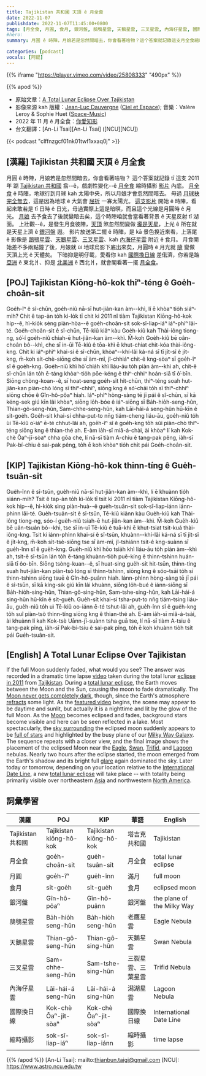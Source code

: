 ```yaml
---
title: Tajikistan 共和國 天頂 ê 月全食
date: 2022-11-07
publishdate: 2022-11-07T11:45:00+0800
tags: [月全食, 月圓, 食月, 銀河盤, 鴟鴞星雲, 天鵝星雲, 三叉星雲, 內海仔星雲, 國際換日線, 縮時攝影]
#hero:
summary: 月圓 ê 時陣，月娘若是忽然間暗去，你會看著啥物？這个答案就記錄這支月全食縮時攝影影片內底。

categories: [podcast]
vocals: [阿錕]
---
```

{{% iframe "https://player.vimeo.com/video/25808333" "490px" %}}


{{% apod %}}

- 原始文章：[A Total Lunar Eclipse Over Tajikistan](https://apod.nasa.gov/apod/ap221107.html)
- 影像來源 kah 版權：[Jean-Luc Dauvergne](https://www.facebook.com/jeanluc.dauvergne/) ([Ciel et Espace](http://cieletespace.fr/)); 音樂：Valère Leroy & Sophie Huet ([Space-Music](http://space-music.net/))
- 2022 年 11 月 ê 月全食：[你愛知影](https://moon.nasa.gov/news/185/what-you-need-to-know-about-the-lunar-eclipse/)
- 台文翻譯：[An-Li Tsai][An-Li Tsai] ([NCU][NCU])

{{< podcast "clffnzgcf01nk01twf1xxaq0j" >}}

## [漢羅] Tajikistan 共和國 天頂 ê 月全食
月圓 ê 時陣，月娘若是忽然間暗去，你會看著啥物？
這个答案就記錄 tī 這支 2011 年 踮 [Tajikistan 共和國][Tajikistan] 翕--ê，戲劇性變化--ê [月全食][eclipse in 2011] 縮時攝影 [影片][video] 內底。
[月全食][total lunar eclipse] ê 時陣，地球行到月球 kah 太陽中央，所以月娘才會忽然間暗去。
毋過 [月球袂完全無去][Moon never gets completely dark]，這是因為地球 ê 大氣會 [屈折][refracts] 一寡太陽光。
[這支影片][featured video] 開始 ê 時陣，看起來敢若是 tī 日時 ê 日光，毋過實際上這是暗暝，而且這个光線是月圓時 ê 月光。
[月娘][Moon] 去予食去了後就變暗去矣，這个時陣咱就會當看著背景 ê 天星反射 tī 湖面。
上壯觀--ê，是發生月食彼陣，[天頂][sky surrounding] 煞忽然間變做 [攏是天星][full of stars]，上光 ê 所在就是天星上濟 ê [銀河盤][Milky Way Galaxy] 遐。
影片放送第二擺 ê 時陣，是 kā 景色搝近來看，上落尾 ê 影像是 [鴟鴞星雲][Eagle t]、[天鵝星雲][Swan]、[三叉星雲][Trifid t]、kah [內海仔星雲][Lagoon] 附近 ê 食月。
月食開始差不多兩點鐘了後，月娘就 ùi 地球烏影下底出來矣，月圓時 ê 月光就 [隨][glare] 變做天頂上光 ê 天體矣。
下暗抑是明仔載，愛看你 kah [國際換日線][International Date Line] 差偌濟，你若是踮 [亞洲][Asia] ê 東北爿、抑是 [北美洲][North America] ê 西北爿，就會閣看著一擺 [月全食][total lunar eclipse]。

## [POJ] Tajikistan Kiōng-hô-kok thiⁿ-téng ê Goe̍h-choân-si̍t
Goe̍h-îⁿ ê sî-chūn, goe̍h-niû nā-sī hut-jiân-kan àm--khì, lí ē khòaⁿ tio̍h siáⁿ-mih?
Chit ê tap-àn to̍h kì-lo̍k tī chit ki 2011 nî tiàm Tajikistan Kiōng-hô-kok hip--ê, hì-kio̍k sèng piàn-hòa--ê goe̍h-choân-si̍t sok-sî-liap-iáⁿ iáⁿ-phìⁿ lāi-té.
Goe̍h-choân-si̍t ê sî-chūn, Tē-kiû kiâⁿ kàu Goe̍h-kiû kah Thài-iông tiong-ng, só͘-í goe̍h-niû chiah-ē hut-jiân-kan àm--khì.
M̄-koh Goe̍h-kiû bē oân-choân bô--khì, che sī in-ūi Tē-kiû ê tōa-khì ē khut-chiat chit-kóa thài-iông-kng.
Chit ki iáⁿ-phìⁿ khai-sí ê sî-chūn, khòaⁿ--khí-lâi ká-ná sī tī ji̍t-sî ê ji̍t-kng, m̄-koh si̍t-chè-siōng che sī àm-mî, jî-chhiáⁿ chit-ê kng-sòaⁿ sī goe̍h-îⁿ sî ê goe̍h-kng.
Goe̍h-niû khì hō͘ chia̍h khì liáu-āu to̍h piàn àm--khì ah, chit-ê sî-chūn lán to̍h ē-táng khòaⁿ-tio̍h pōe-kéng ê thiⁿ-chhiⁿ hoán-siā tī ô͘-bīn.
Siōng chòng-koan--ê, sī hoat-seng goe̍h-si̍t hit-chūn, thiⁿ-téng soah hut-jiân-kan piàn-chò lóng sī thiⁿ-chhiⁿ, siōng kng ê só͘-chāi to̍h sī thiⁿ-chhiⁿ siōng chōe ê Gîn-hô-pôaⁿ hiah.
Iáⁿ-phìⁿ hòng-sàng tē jī pái ê sî-chūn, sī kā kéng-sek giú kīn lâi khòaⁿ, siōng lo̍h-bóe ê iáⁿ-siōng sī Ba̍h-hio̍h-seng-hûn, Thian-gô-seng-hûn, Sam-chhe-seng-hûn, kah Lāi-hái-á seng-hûn hū-kīn ê si̍t-goe̍h.
Goe̍h-si̍t khai-sí chha-put-to nn̄g tiám-cheng liáu-āu, goe̍h-niû to̍h ùi Tē-kiû o͘-iáⁿ ē-té chhut-lâi ah, goe̍h-îⁿ sî ê goe̍h-kng to̍h sûi piàn-chò thiⁿ-téng siōng kng ê thian-thé ah.
E-àm ia̍h-sī miâ-á-chài, ài khòaⁿ lí kah Kok-chè Ōaⁿ-jī-sòaⁿ chha gōa che, lí nā-sī tiàm A-chiu ê tang-pak pêng, ia̍h-sī Pak-bí-chiu ê sai-pak pêng, to̍h ē koh khòaⁿ tio̍h chi̍t pái Goe̍h-choân-si̍t.

## [KIP] Tajikistan Kiōng-hô-kok thinn-tíng ê Gue̍h-tsuân-si̍t
Gue̍h-înn ê sî-tsūn, gue̍h-niû nā-sī hut-jiân-kan àm--khì, lí ē khuànn tio̍h siánn-mih?
Tsit ê tap-àn to̍h kì-lo̍k tī tsit ki 2011 nî tiàm Tajikistan Kiōng-hô-kok hip--ê, hì-kio̍k sìng piàn-huà--ê gue̍h-tsuân-si̍t sok-sî-liap-iánn iánn-phìnn lāi-té.
Gue̍h-tsuân-si̍t ê sî-tsūn, Tē-kiû kiânn kàu Gue̍h-kiû kah Thài-iông tiong-ng, sóo-í gue̍h-niû tsiah-ē hut-jiân-kan àm--khì.
M̄-koh Gue̍h-kiû bē uân-tsuân bô--khì, tse sī in-uī Tē-kiû ê tuā-khì ē khut-tsiat tsit-kuá thài-iông-kng.
Tsit ki iánn-phìnn khai-sí ê sî-tsūn, khuànn--khí-lâi ká-ná sī tī ji̍t-sî ê ji̍t-kng, m̄-koh si̍t-tsè-siōng tse sī àm-mî, jî-tshiánn tsit-ê kng-suànn sī gue̍h-înn sî ê gue̍h-kng.
Gue̍h-niû khì hōo tsia̍h khì liáu-āu to̍h piàn àm--khì ah, tsit-ê sî-tsūn lán to̍h ē-táng khuànn-tio̍h puē-kíng ê thinn-tshinn huán-siā tī ôo-bīn.
Siōng tsòng-kuan--ê, sī huat-sing gue̍h-si̍t hit-tsūn, thinn-tíng suah hut-jiân-kan piàn-tsò lóng sī thinn-tshinn, siōng kng ê sóo-tsāi to̍h sī thinn-tshinn siōng tsuē ê Gîn-hô-puânn hiah.
Iánn-phìnn hòng-sàng tē jī pái ê sî-tsūn, sī kā kíng-sik giú kīn lâi khuànn, siōng lo̍h-bué ê iánn-siōng sī Ba̍h-hio̍h-sing-hûn, Thian-gô-sing-hûn, Sam-tshe-sing-hûn, kah Lāi-hái-á sing-hûn hū-kīn ê si̍t-gue̍h.
Gue̍h-si̍t khai-sí tsha-put-to nn̄g tiám-tsing liáu-āu, gue̍h-niû to̍h uì Tē-kiû oo-iánn ē-té tshut-lâi ah, gue̍h-înn sî ê gue̍h-kng to̍h suî piàn-tsò thinn-tíng siōng kng ê thian-thé ah.
E-àm ia̍h-sī miâ-á-tsài, ài khuànn lí kah Kok-tsè Uānn-jī-suànn tsha guā tse, lí nā-sī tiàm A-tsiu ê tang-pak pîng, ia̍h-sī Pak-bí-tsiu ê sai-pak pîng, to̍h ē koh khuànn tio̍h tsi̍t pái Gue̍h-tsuân-si̍t.

## [English] A Total Lunar Eclipse Over Tajikistan

If the full Moon suddenly faded, what would you see?
The answer was recorded in a dramatic time lapse [video][video] taken during the total lunar [eclipse in 2011][eclipse in 2011] from [Tajikistan][Tajikistan].
During a [total lunar eclipse][total lunar eclipse], the Earth moves between the Moon and the Sun, causing the moon to fade dramatically.
The [Moon never gets completely dark][Moon never gets completely dark], though, since the Earth's atmosphere [refracts][refracts] some light.
As the [featured video][featured video] begins, the scene may appear to be daytime and sunlit, but actually it is a nighttime and lit by the glow of the full Moon.
As the [Moon][Moon] becomes eclipsed and fades, background stars become visible and here can be seen reflected in a lake.
Most spectacularly, the [sky surrounding][sky surrounding] the eclipsed moon suddenly appears to be [full of stars][full of stars] and highlighted by the busy plane of our [Milky Way Galaxy][Milky Way Galaxy].
The sequence repeats with a closer view, and the final image shows the placement of the eclipsed Moon near the [Eagle][Eagle e], [Swan][Swan], [Trifid][Trifid e], and [Lagoon][Lagoon] nebulas.
Nearly two hours after the eclipse started, the moon emerged from the Earth's shadow and its bright full [glare][glare] again dominated the sky.
Later today or tomorrow, depending on your location relative to the [International Date Line][International Date Line], a new [total lunar eclipse][total lunar eclipse] will take place -- with totality being primarily visible over northeastern [Asia][Asia] and northwestern [North America][North America].



## 詞彙學習

|漢羅|POJ|KIP|華語|English|
|-|-|-|-|-|
|Tajikistan 共和國|Tajikistan kiōng-hô-kok|Tajikistan kiōng-hô-kok|塔吉克共和國|Tajikistan|
|月全食|goe̍h-choân-si̍t|gue̍h-tsuân-si̍t|月全食|total lunar eclipse|
|月圓|goe̍h-îⁿ|gue̍h-înn|滿月|full moon|
|食月|si̍t-goe̍h|si̍t-gue̍h|食月|eclipsed moon|
|銀河盤|Gîn-hô-pôaⁿ|Gîn-hô-puânn|銀河盤|the plane of the Milky Way|
|鴟鴞星雲|Ba̍h-hio̍h seng-hûn|Ba̍h-hio̍h seng-hûn|老鷹星雲|Eagle Nebula|
|天鵝星雲|Thian-gô-seng-hûn|Thian-gô-sing-hûn|天鵝星雲|Swan Nebula|
|三叉星雲|Sam-chhe-seng-hûn|Sam-tshe-sing-hûn|三裂星雲、三葉星雲|Trifid Nebula|
|內海仔星雲|Lāi-hái-á seng-hûn|Lāi-hái-á sing-hûn|潟湖星雲|Lagoon Nebula|
|國際換日線|Kok-chè Ōaⁿ-ji̍t-sòaⁿ|Kok-chè Ōaⁿ-ji̍t-sòaⁿ|國際換日線|International Date Line|
|縮時攝影|sok-sî-liap-iáⁿ|sok-sî-liap-iánn|縮時攝影|time lapse|

{{% /apod %}}
[An-Li Tsai]: mailto:thianbun.taigi@gmail.com
[NCU]: https://www.astro.ncu.edu.tw

[copyright]: https://apod.nasa.gov/apod/fap/lib/about_apod.html#srapply
[License]: https://creativecommons.org/licenses/by/2.0/


[video]:https://vimeo.com/25808333
[eclipse in 2011]:https://apod.nasa.gov/apod/ap110625.html
[Tajikistan]:https://en.wikipedia.org/wiki/Tajikistan
[total lunar eclipse]:https://en.wikipedia.org/wiki/Total_lunar_eclipse
[Moon never gets completely dark]:https://apod.nasa.gov/apod/ap180120.html
[refracts]:http://hyperphysics.phy-astr.gsu.edu/hbase/geoopt/refr.html
[featured video]:https://www.youtube.com/watch?v=hQeejHExrGI
[Moon]:https://solarsystem.nasa.gov/planets/moon
[sky surrounding]:https://apod.nasa.gov/apod/ap110617.html
[full of stars]:https://youtu.be/1DNbkKBW0K8
[Milky Way Galaxy]:http://www.atlasoftheuniverse.com/galaxy.html
[Eagle e]:https://apod.nasa.gov/apod/ap221004.html
[Eagle t]:https://apod.tw/daily/20221004/
[Swan]:https://apod.nasa.gov/apod/ap960829.html
[Trifid e]:https://apod.nasa.gov/apod/ap210812.html
[Trifid t]:https://apod.tw/daily/20210812/
[Lagoon]:https://apod.nasa.gov/apod/ap181112.html
[glare]:https://image.shutterstock.com/z/stock-photo-cat-glare-745763242.jpg
[International Date Line]:https://en.wikipedia.org/wiki/International_Date_Line
[total lunar eclipse]:https://www.timeanddate.com/eclipse/lunar/2022-november-8
[Asia]:https://en.wikipedia.org/wiki/Asia
[North America]:https://en.wikipedia.org/wiki/North_America

